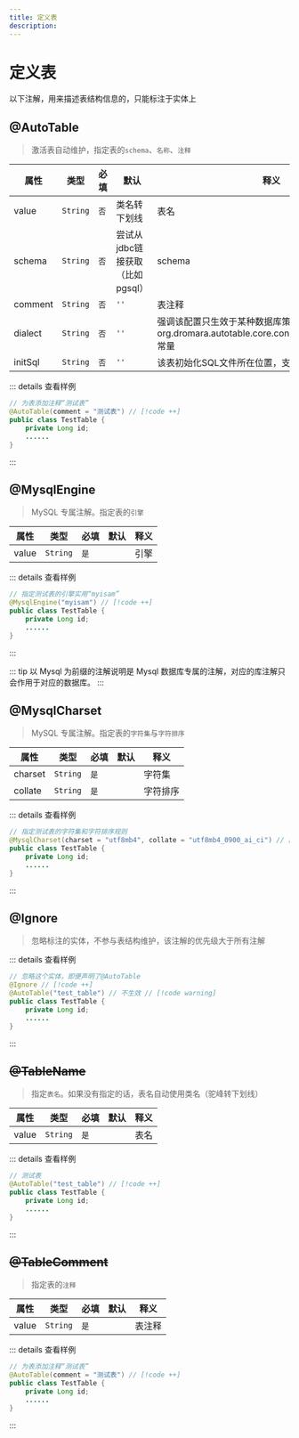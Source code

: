 ```yaml
---
title: 定义表
description:
---
```


# 定义表

以下注解，用来描述表结构信息的，只能标注于实体上

## @AutoTable <Badge type="warning" text="^1.7.0" />

> 激活表自动维护，指定表的`schema`、`名称`、`注释`

| 属性                                             | 类型       | 必填  | 默认                   | 释义                                                                          |
|------------------------------------------------|----------|-----|----------------------|-----------------------------------------------------------------------------|
| value                                          | `String` | `否` | 类名转下划线               | 表名                                                                          |
| schema                                         | `String` | `否` | 尝试从jdbc链接获取（比如pgsql） | schema                                                                      |
| comment                                        | `String` | `否` | `''`                 | 表注释                                                                         |
| dialect <Badge type="warning" text="^2.3.4" /> | `String` | `否` | `''`                 | 强调该配置只生效于某种数据库策略，参考 org.dromara.autotable.core.constants.DatabaseDialect 常量 |
| initSql <Badge type="warning" text="^2.5.0" /> | `String` | `否` | `''`                 | 该表初始化SQL文件所在位置，支持classpath:开头                                               |

::: details 查看样例

```java
// 为表添加注释“测试表”
@AutoTable(comment = "测试表") // [!code ++]
public class TestTable {
    private Long id;
    ......
}
```

:::

## @MysqlEngine

> MySQL 专属注解。指定表的`引擎`

| 属性    | 类型       | 必填  | 默认 | 释义 |
|-------|----------|-----|----|----|
| value | `String` | `是` |    | 引擎 |

::: details 查看样例

```java
// 指定测试表的引擎实用“myisam”
@MysqlEngine("myisam") // [!code ++]
public class TestTable {
    private Long id;
    ......
}
```

:::

::: tip
以 Mysql 为前缀的注解说明是 Mysql 数据库专属的注解，对应的库注解只会作用于对应的数据库。
:::

## @MysqlCharset

> MySQL 专属注解。指定表的`字符集`与`字符排序`

| 属性      | 类型       | 必填  | 默认 | 释义   |
|---------|----------|-----|----|------|
| charset | `String` | `是` |    | 字符集  |
| collate | `String` | `是` |    | 字符排序 |

::: details 查看样例

```java
// 指定测试表的字符集和字符排序规则
@MysqlCharset(charset = "utf8mb4", collate = "utf8mb4_0900_ai_ci") // [!code ++]
public class TestTable {
    private Long id;
    ......
}
```

:::

## @Ignore

> 忽略标注的实体，不参与表结构维护，该注解的优先级大于所有注解

::: details 查看样例

```java
// 忽略这个实体，即便声明了@AutoTable
@Ignore // [!code ++]
@AutoTable("test_table") // 不生效 // [!code warning]
public class TestTable {
    private Long id;
    ......
}
```

:::

## ~~@TableName~~ <Badge type="danger" text="1.9.3移除" />

> 指定`表名`。如果没有指定的话，表名自动使用类名（驼峰转下划线）

| 属性    | 类型       | 必填  | 默认 | 释义 |
|-------|----------|-----|----|----|
| value | `String` | `是` |    | 表名 |

::: details 查看样例

```java
// 测试表
@AutoTable("test_table") // [!code ++]
public class TestTable {
    private Long id;
    ......
}
```

:::

## ~~@TableComment~~ <Badge type="danger" text="1.9.3移除" />

> 指定表的`注释`

| 属性    | 类型       | 必填  | 默认 | 释义  |
|-------|----------|-----|----|-----|
| value | `String` | `是` |    | 表注释 |

::: details 查看样例

```java
// 为表添加注释“测试表”
@AutoTable(comment = "测试表") // [!code ++]
public class TestTable {
    private Long id;
    ......
}
```

:::
